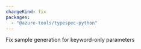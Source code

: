 ```yaml
---
changeKind: fix
packages:
  - "@azure-tools/typespec-python"
---
```


Fix sample generation for keyword-only parameters